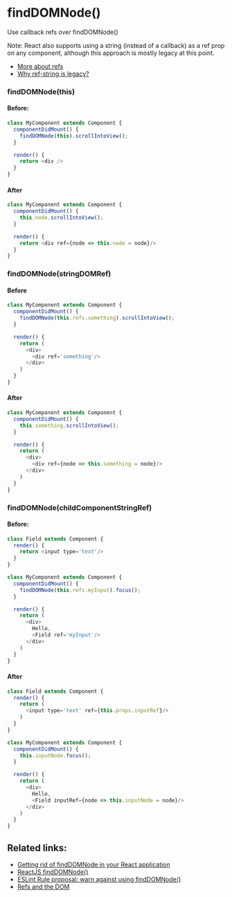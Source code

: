# findDOMNode\(\)

Use callback refs over findDOMNode\(\)

Note: React also supports using a string \(instead of a callback\) as a ref prop on any component, although this approach is mostly legacy at this point.

* [More about refs](https://reactjs.org/docs/refs-and-the-dom.html)
* [Why ref-string is legacy?](http://stackoverflow.com/questions/37468913/why-ref-string-is-legacy)

### findDOMNode\(this\)

#### Before:

```javascript
class MyComponent extends Component {
  componentDidMount() {
    findDOMNode(this).scrollIntoView();
  }

  render() {
    return <div />
  }
}
```

#### After

```javascript
class MyComponent extends Component {
  componentDidMount() {
    this.node.scrollIntoView();
  }

  render() {
    return <div ref={node => this.node = node}/>
  }
}
```

### findDOMNode\(stringDOMRef\)

#### Before

```javascript
class MyComponent extends Component {
  componentDidMount() {
    findDOMNode(this.refs.something).scrollIntoView();
  }

  render() {
    return (
      <div>
        <div ref='something'/>
      </div>
    )
  }
}
```

#### After

```javascript
class MyComponent extends Component {
  componentDidMount() {
    this.something.scrollIntoView();
  }

  render() {
    return (
      <div>
        <div ref={node => this.something = node}/>
      </div>
    )
  }
}
```

### findDOMNode\(childComponentStringRef\)

#### Before:

```javascript
class Field extends Component {
  render() {
    return <input type='text'/>
  }
}

class MyComponent extends Component {
  componentDidMount() {
    findDOMNode(this.refs.myInput).focus();
  }

  render() {
    return (
      <div>
        Hello,
        <Field ref='myInput'/>
      </div>
    )
  }
}
```

#### After

```javascript
class Field extends Component {
  render() {
    return (
      <input type='text' ref={this.props.inputRef}/>
    )
  }
}

class MyComponent extends Component {
  componentDidMount() {
    this.inputNode.focus();
  }

  render() {
    return (
      <div>
        Hello,
        <Field inputRef={node => this.inputNode = node}/>
      </div>
    )
  }
}
```

## Related links:

* [Getting rid of findDOMNode in your React application](https://medium.com/trabe/getting-rid-of-finddomnode-method-in-your-react-application-a0d7093b2660)
* [ReactJS findDOMNode\(\)](https://reactjs.org/docs/react-dom.html#finddomnode)
* [ESLint Rule proposal: warn against using findDOMNode\(\)](https://github.com/yannickcr/eslint-plugin-react/issues/678#issue-165177220)
* [Refs and the DOM](https://reactjs.org/docs/refs-and-the-dom.html)

